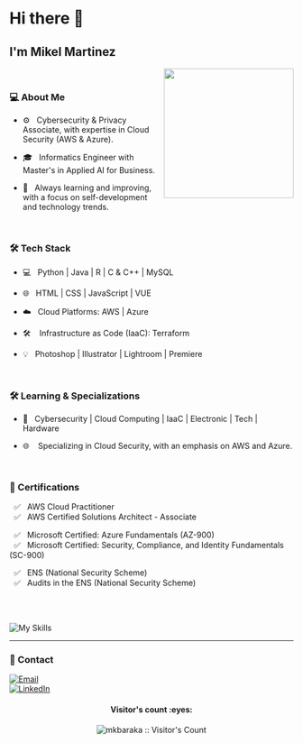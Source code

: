 ### <h1> Hi there 👋</h1> 
 <h2> I'm Mikel Martinez </h2>


<img align='right' src="https://media.giphy.com/media/Jk9veXoOzMrnC0Y1kU/giphy.gif" width="230">


<br>
<h3> 💻 About Me </h3>



- ⚙️ &nbsp; Cybersecurity & Privacy Associate, with expertise in Cloud Security (AWS & Azure).

- 🎓 &nbsp; Informatics Engineer with Master's in Applied AI for Business.

- 🌱 &nbsp; Always learning and improving, with a focus on self-development and technology trends.

<br>

<h3>🛠 Tech Stack</h3>



- 💻 &nbsp; Python | Java | R | C & C++ | MySQL

- 🌐 &nbsp; HTML | CSS | JavaScript | VUE
  
- ☁️ &nbsp; Cloud Platforms: AWS | Azure

- 🛠  &nbsp; Infrastructure as Code (IaaC): Terraform

- 💡 &nbsp; Photoshop | Illustrator | Lightroom | Premiere

<br>

<h3>🛠 Learning & Specializations</h3>

- 🔧 &nbsp;  Cybersecurity | Cloud Computing | IaaC | Electronic | Tech | Hardware

- 🌐 &nbsp;  Specializing in Cloud Security, with an emphasis on AWS and Azure.

<br>

<h3>📜 Certifications</h3>

&nbsp; ✅ &nbsp; AWS Cloud Practitioner <br>
&nbsp; ✅ &nbsp; AWS Certified Solutions Architect - Associate<br>

&nbsp; ✅ &nbsp; Microsoft Certified: Azure Fundamentals (AZ-900)<br>
&nbsp; ✅ &nbsp; Microsoft Certified: Security, Compliance, and Identity Fundamentals (SC-900)<br>

&nbsp; ✅ &nbsp; ENS (National Security Scheme)<br>
&nbsp; ✅ &nbsp; Audits in the ENS (National Security Scheme) 

<br><br>

![My Skills](https://skillicons.dev/icons?i=aws,azure,terraform,js,angular,vue,firebase,php,html,css,bootstrap,postman,django,docker,py,r,java,eclipse,dynamodb,mongodb,mysql,nodejs,c,cpp,grafana,raspberrypi,arduino,github,kali,linux,ubuntu,bash,powershell,vscode,ps,pr,discord,bots,notion,apple)


<hr>
<h3>💬 Contact  </h3>

<p align="center">

<a href="mailto:mikeltxu12@gmail.com"><img alt="Email" src="https://img.shields.io/badge/Email-mikeltxu12@gmail.com-purple?style=flat-square&logo=gmail"></a> <br>
<a href="https://www.linkedin.com/in/mikel-martinez-a0697211a/"><img alt="LinkedIn" src="https://img.shields.io/badge/LinkedIn-Mikel%20Martinez-purple?style=flat-square&logo=linkedin"></a>

</p>

 
 

<h4 align="center">Visitor's count :eyes:</h4>

<p align="center"><img src="https://profile-counter.glitch.me/{mkbaraka}/count.svg" alt="mkbaraka :: Visitor's Count" /></p>



